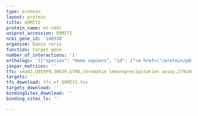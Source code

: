 ```yaml
---
type: protein
layout: protein
title: Q9MIY2
protein_name: mt-nd4l
uniprot_accession: Q9MIY2
ncbi_gene_id: '140538'
organism: Danio rerio
function: target gene
number_of_interactions: '1'
orthologs: '[{"species": "Homo sapiens", "id": ["<a href=\"/protein/p03901\">P03901</a>"]}, {"species": "Mus musculus", "id": ["<a href=\"/protein/p03903\">P03903</a>"]}, {"species": "Rattus norvegicus", "id": ["A0A0G2JWA4", "P05507"]}, {"species": "Drosophila melanogaster", "id": ["<a href=\"/protein/p18934\">P18934</a>"]}]'
jaspar_matrices: ''
tfs: smad2,Q9I9P9,30639,GTRD,chromatin immunoprecipitation assay,27924024%5Buid%5D,No
targets: ''
tfs_download: tfs_of_Q9MIY2.tsv
targets_download: ''
bindingSites_download: ''
binding_sites_ls: ''

---
```

